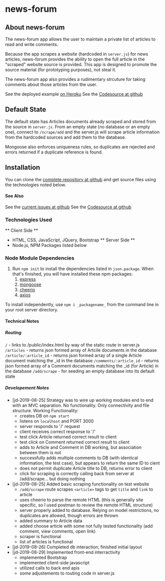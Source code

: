 # news-forum

## About news-forum
The news-forum app allows the user to maintain a private list of articles to read and write comments.   

Because the app scrapes a website (hardcoded in `server.js`) for news articles, news-forum provides the ability to open the full article in the "scraped" website source is provided.  This app is designed to promote the source material (for prototyping purposes), not steal it.

The news-forum app also provides a rudimentary strcuture for taking comments about those articles from the user.

See the deployed example [on Heroku](https://metal-news-forum.herokuapp.com/)
See the [Codesource at github](https://github.com/jmdahle/news-forum)


## Default State
The default state has Articles documents already scraped and stored from the source in `server.js`.  From an empty state (no database or an empty one), connect to `/scrape/add` and the server.js will scrape article information from the hardcoded sources and add them to the database.

Mongoose also enforces uniqueness rules, so duplicates are rejected and errors returned if a duplicate reference is found.

## Installation
You can clone the [complete repository at github](https://github.com/jmdahle/news-forum) and get source files using the technologies noted below.


#### See Also
See the [current issues at github](https://github.com/jmdahle/news-forum/issues)
See the [Codesource at github](https://github.com/jmdahle/news-forum)

### Technologies Used
** Client Side **
* HTML, CSS, JavaScript, JQuery, Bootstrap
** Server Side **
* Node.js, NPM Packages listed below
    
### Node Module Dependencies
1. Run `npm init` to install the dependencies listed in `json.package`. When that's finished, you will have installed these npm packages:
   1. [express](https://www.npmjs.com/package/express)
   1. [mongoose](https://www.npmjs.com/package/mongoose)
   1. [cheerio](https://www.npmjs.com/package/cheerio)
   1. [axios](https://www.npmjs.com/package/axios)

To install independently, use `npm i _packagename_` from the command line in your root server directory.

#### Technical Notes
##### Routing
`/` - links to /public/index.html by way of the static route in server.js
`/articles` - returns json formed array of Artcile documents in the database
`/article/:article_id` - returns json formed array of a single Article document matching the _id in the database
`/comments/:article_id` - returns json formed array of a Comment documents matching the _id (for Article) in the database
`/add/scrape` - for seeding an empty database into its default state

##### Developement Notes
* [jd-2019-08-25] Strategy was to wire up working modules end to end with an MVC separation.  No functionality.  Only connectivity and file structure.
    Working Functionality:
    * creates DB on `npm start`
    * listens on `localhost` and PORT 3000
    * server responds to '/' request
    * client receives correct response to '/'
    * test click Article returned correct result to client
    * test click on Comment returned correct result to client
    * adds to Article and Comment in DB working, but association between them is not
    * successfully adds multiple comments to DB (with identical information, the test case), but appears to return the same ID to cient
    * does not permit duplicate Article title to DB, returns error to client
    * click for scraping is correctly calling back from server at /add/scrape... but doing nothing
* [jd-2019-08-25] Added basic scraping functionality on test website
    * `/add/scrape` route scrapes `<article>` tags to get `title` and `link` to article
    * uses cheerio to parse the remote HTML (this is generally site specific, so I used postman to review the remote HTML structure)
    * server properly added to database.  Relying on model restrictions, no duplicates are allowed, though errors are thrown
    * added summary to Article data
    * added choose article with some not fully tested functionality (add comment, view comments, open link)
    * scraper is functional
    * list of articles is functional
* [jd-2019-08-26] Completed db interaction; finished initial layout
* [jd-2019-08-29] Implemented front-end interractivity
    * implemented Bootstrap
    * implemented client-side javascript 
    * utilized calls to back end apis
    * some adjustements to routing code in server.js



